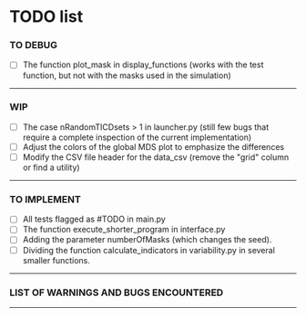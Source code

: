 # TODO list

### TO DEBUG
- [ ] The function plot_mask in display_functions (works with the test function, but not with the masks used in the simulation)
---
### WIP
- [ ] The case nRandomTICDsets > 1 in launcher.py (still few bugs that require a complete inspection of the current implementation)
- [ ] Adjust the colors of the global MDS plot to emphasize the differences
- [ ] Modify the CSV file header for the data_csv (remove the "grid" column or find a utility)
---
### TO IMPLEMENT
- [ ] All tests flagged as #TODO in main.py
- [ ] The function execute_shorter_program in interface.py
- [ ] Adding the parameter numberOfMasks (which changes the seed).
- [ ] Dividing the function calculate_indicators in variability.py in several smaller functions.
---
### LIST OF WARNINGS AND BUGS ENCOUNTERED
---
